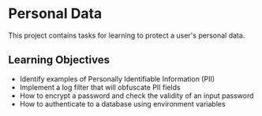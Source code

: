 # Personal Data

This project contains tasks for learning to protect a user's personal data.

## Learning Objectives

* Identify examples of Personally Identifiable Information (PII)
* Implement a log filter that will obfuscate PII fields
* How to encrypt a password and check the validity of an input password
* How to authenticate to a database using environment variables

